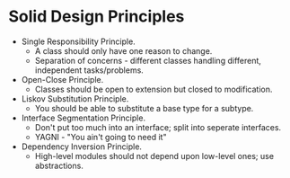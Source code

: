# Solid Design Principles

* Single Responsibility Principle.
  * A class should only have one reason to change.
  * Separation of concerns - different classes handling different, independent tasks/problems.
* Open-Close Principle.
  * Classes should be open to extension but closed to modification.
* Liskov Substitution Principle.
  * You should be able to substitute a base type for a subtype.
* Interface Segmentation Principle.
  * Don't put too much into an interface; split into seperate interfaces.
  * YAGNI - "You ain't going to need it" 
* Dependency Inversion Principle.
  * High-level modules should not depend upon low-level ones; use abstractions. 